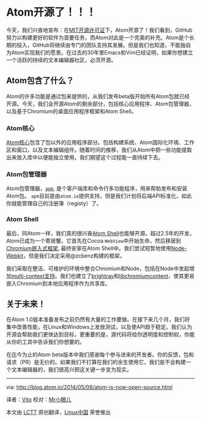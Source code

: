 Atom开源了！！！
=======================

今天，我们兴奋地宣布：在[MIT开源许可证][1]下，Atom开源了！我们看到，GitHub努力以构建更好的软件为首要任务，而Atom对此是一个完美的补充。Atom是个长期的投入，GitHub将继续由专门的团队支持其发展。但是我们也知道，不能独自为Atom实现我们的愿景。在过去的30年里Emacs和Vim已经证明，如果你想建立一个活跃的持续的文本编辑器社区，必须开源。

## Atom包含了什么？

Atom的许多功能是通过包来提供的，从我们发布beta版开始所有Atom包就已经开源。今天，我们会开源Atom的剩余部分，包括核心应用程序、Atom包管理器，以及基于Chromium的桌面应用程序框架和Atom Shell。

### Atom核心

[Atom核心][2]包含了包以外的应用程序部分。包括构建系统、Atom国际化环境、工作区和窗口，以及文本编辑组件。随着时间的推移，我们从Atom中把一些功能提取出来放入库中以便能独立使用，我们期望这个过程能一直持续下去。

### Atom包管理器

Atom包管理器，[`apm`][3], 是个客户端库和命令行多功能程序，用来帮助发布和安装Atom包。 `apm`目前是由`atom.io`提供支持，但是我们计划将后端API标准化，如此你就能管理自己的注册簿（registy）了。

### Atom Shell

最后，同Atom一样，我们真的很兴奋[Atom Shell][4]也能够开源。超过2.5年的开发，Atom已成为一个寄居蟹，它首先在Cocoa `WebView`中开始生命，然后移居到[Chromium嵌入式框架][5], 最终安家在Atom Shell中。我们尝试短暂地使用[Node-Webkit][6]，但是我们决定采用@zcbenz构建的框架。

我们采取在整洁、可维护的环境中整合Chromium和Node，包括在Node中发起增加[multi-context支持][7]。我们也建立了[brightray][8]和[libchromiumcontent][9]，使其更易嵌入Chromium到本地应用程序作为共享库。

## 关于未来！

在Atom 1.0版本准备发布之前仍然有大量的工作要做。在接下来几个月，我们将集中改善性能，在Linux和Windows上发放测试，以及使API趋于稳定。我们认为开源会帮助我们更快达到目标，更重要的是，源代码将给你透明度和控制权，你能从你的工具中告诉我们你想要的。

在迄今为止的Atom beta版本中我们感谢每个参与进来的开发者。你的反馈，包和请求（PR）是无价的。如果我们不打算在我们的余生使用它，我们是不会构建一个文本编辑器的，我们很高兴把这关键一步变为现实。

--------------------------------------------------------------------------------

via: http://blog.atom.io/2014/05/06/atom-is-now-open-source.html

译者：[Vito](https://github.com/vito-L) 校对：[Mr小眼儿](http://blog.csdn.net/tinyeyeser)

本文由 [LCTT](https://github.com/LCTT/TranslateProject) 原创翻译，[Linux中国](http://linux.cn/) 荣誉推出

[1]:http://choosealicense.com/licenses/mit/
[2]:https://github.com/atom/atom
[3]:https://github.com/atom/apm
[4]:https://github.com/atom/atom-shell
[5]:https://code.google.com/p/chromiumembedded/
[6]:https://github.com/rogerwang/node-webkit
[7]:http://strongloop.com/strongblog/whats-new-node-js-v0-12-multiple-context-execution/
[8]:https://github.com/brightray/brightray
[9]:https://github.com/brightray/libchromiumcontent
